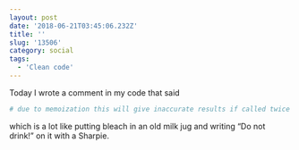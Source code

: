 ```yaml
---
layout: post
date: '2018-06-21T03:45:06.232Z'
title: ''
slug: '13506'
category: social
tags:
  - 'Clean code'
---
```

Today I wrote a comment in my code that said

```ruby
# due to memoization this will give inaccurate results if called twice with different arguments
```

which is a lot like putting bleach in an old milk jug and writing “Do not drink!” on it with a Sharpie.
